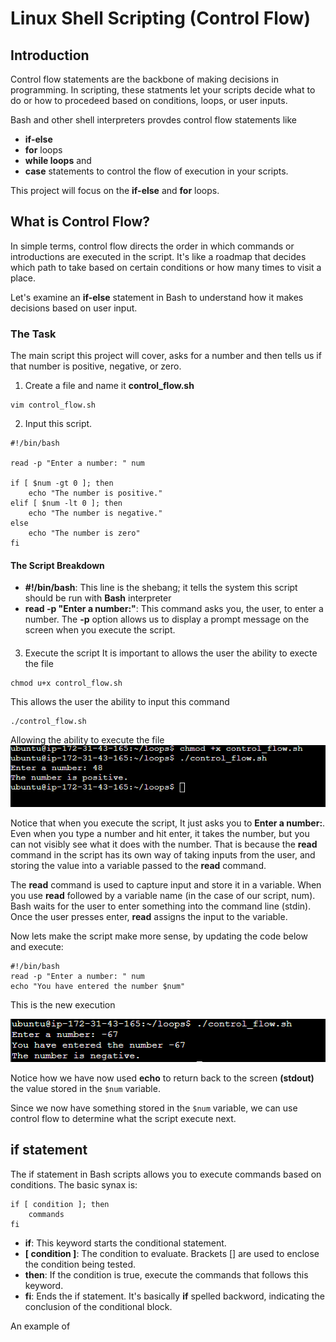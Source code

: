 # Linux Shell Scripting (Control Flow)

## Introduction
Control flow statements are the backbone of making decisions in programming. In scripting, these statments let your scripts decide what to do or how to procedeed based on conditions, loops, or user inputs.

Bash and other shell interpreters provdes control flow statements like
- **if-else**
- **for** loops
- **while loops** and
- **case** statements to control the flow of execution in your scripts.

This project will focus on the **if-else** and **for** loops.

## What is Control Flow?
In simple terms, control flow directs the order in which commands or introductions are executed in the script. It's like a roadmap that decides which path to take based on certain conditions or how many times to visit a place.

Let's examine an **if-else** statement in Bash to understand how it makes decisions based on user input.

### The Task

The main script this project will cover, asks for a number and then tells us if that number is positive, negative, or zero.

1. Create a file and name it **control_flow.sh**
~~~
vim control_flow.sh
~~~
2. Input this script.
~~~
#!/bin/bash

read -p "Enter a number: " num

if [ $num -gt 0 ]; then
    echo "The number is positive."
elif [ $num -lt 0 ]; then
    echo "The number is negative."
else
    echo "The number is zero"
fi
~~~
#### The Script Breakdown
- **#!/bin/bash**: This line is the shebang; it tells the system this script should be run with **Bash** interpreter
- **read -p "Enter a number:"**: This command asks you, the user, to enter a number. The **-p** option allows us to display a prompt message on the screen when you execute the script.
####

3. Execute the script
It is important to allows the user the ability to execte the file
~~~
chmod u+x control_flow.sh
~~~
This allows the user the ability to input this command
~~~
./control_flow.sh
~~~

Allowing the ability to execute the file
![Excecute](img/execute_1.png)

Notice that when you execute the script, It just asks you to **Enter a number:**. Even when you type a number and hit enter, it takes the number, but you can not visibly see what it does with the number. That is because the **read** command in the script has its own way of taking inputs from the user, and storing the value into a variable passed to the **read** command.

The **read** command is used to capture input and store it in a variable. When you use **read** followed by a variable name (in the case of our script, num). Bash waits for the user to enter something into the command line (stdin). Once the user presses enter, **read** assigns the input to the variable.

Now lets make the script make more sense, by updating the code below and execute:
~~~
#!/bin/bash
read -p "Enter a number: " num
echo "You have entered the number $num"
~~~

This is the new execution

![changes1](img/execute_2.png)

Notice how we have now used **echo** to return back to the screen **(stdout)** the value stored in the `$num` variable.

Since we now have something stored in the `$num` variable, we can use control flow to determine what the script execute next.

## if statement
The if statement in Bash scripts allows you to execute commands based on conditions. The basic synax is:
~~~
if [ condition ]; then
    commands
fi
~~~
    
- **if**: This keyword starts the conditional statement.
- **[ condition ]**: The condition to evaluate. Brackets [] are used to enclose the condition being tested.
- **then**: If the condition is true, execute the commands that follows this keyword.
- **fi**: Ends the if statement. It's basically **if** spelled backword, indicating the conclusion of the conditional block.

An example of 